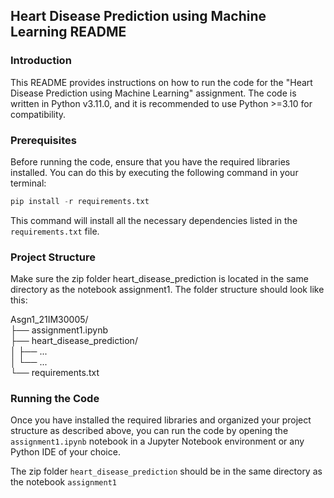 ## Heart Disease Prediction using Machine Learning README  

### Introduction  
This README provides instructions on how to run the code for the "Heart Disease Prediction using Machine Learning" assignment. The code is written in Python v3.11.0, and it is recommended to use Python >=3.10 for compatibility.
  
### Prerequisites  
Before running the code, ensure that you have the required libraries installed. You can do this by executing the following command in your terminal:
```python
pip install -r requirements.txt
 ```
This command will install all the necessary dependencies listed in the ```requirements.txt``` file.

### Project Structure
Make sure the zip folder heart_disease_prediction is located in the same directory as the notebook assignment1. The folder structure should look like this:

Asgn1_21IM30005/  
    ├── assignment1.ipynb  
    ├── heart_disease_prediction/  
    │   ├── ...  
    │   └── ...  
    └── requirements.txt  

### Running the Code
Once you have installed the required libraries and organized your project structure as described above, you can run the code by opening the ```assignment1.ipynb``` notebook in a Jupyter Notebook environment or any Python IDE of your choice.


The zip folder ```heart_disease_prediction``` should be in the same directory as the notebook ```assignment1```